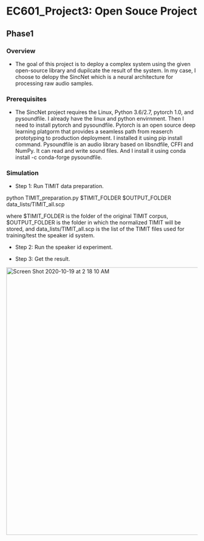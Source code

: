 # EC601_Project3: Open Souce Project
## Phase1 
### Overview
* The goal of this project is to deploy a complex system using the given open-source library and dupilcate the result of the system. In my case, I choose to delopy the SincNet which is a neural architecture for processing raw audio samples.
### Prerequisites
* The SincNet project requires the Linux, Python 3.6/2.7, pytorch 1.0, and pysoundfile. I already have the linux and python envirnment. Then I need to install pytorch and pysoundfile. Pytorch is an open source deep learning platgorm that provides a seamless path from reaserch prototyping to production deployment. I installed it using pip install command. Pysoundfile is an audio library based on libsndfile, CFFI and NumPy. It can read and write sound files. And I install it using conda install -c conda-forge pysoundfile.

### Simulation
* Step 1: Run TIMIT data preparation.

python TIMIT_preparation.py $TIMIT_FOLDER $OUTPUT_FOLDER data_lists/TIMIT_all.scp

where $TIMIT_FOLDER is the folder of the original TIMIT corpus, $OUTPUT_FOLDER is the folder in which the normalized TIMIT will be stored, and data_lists/TIMIT_all.scp is the list of the TIMIT files used for training/test the speaker id system.

* Step 2: Run the speaker id experiment.


* Step 3: Get the result.
<img width="706" alt="Screen Shot 2020-10-19 at 2 18 10 AM" src="https://user-images.githubusercontent.com/70667153/96407563-4323d600-1214-11eb-9c93-c139ca586936.png">
